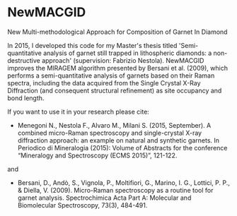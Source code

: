 # NewMACGID
New Multi-methodological Approach for Composition of Garnet In Diamond

In 2015, I developed this code for my Master's thesis titled 'Semi-quantitative analysis of garnet still trapped in lithospheric diamonds: a non-destructive approach' (supervision: Fabrizio Nestola).
NewMACGID improves  the MIRAGEM algorithm presented by Bersani et al. (2009), which performs a semi-quantitative analysis of garnets based on their Raman spectra, including  the data acquired from the Single Crystal X-Ray Diffraction (and  consequent structural refinement) as site occupancy and bond length.

If you want to use it in your research please cite:

- Menegoni N., Nestola F., Alvaro M., Milani S. (2015, September). A combined micro-Raman spectroscopy and single-crystal X-ray diffraction approach: an example on natural and synthetic garnets. In Periodico di Mineralogia (2015): Volume of Abstracts for the conference “Mineralogy and Spectroscopy (ECMS 2015)”, 121-122.

and

- Bersani, D., Andò, S., Vignola, P., Moltifiori, G., Marino, I. G., Lottici, P. P., & Diella, V. (2009). Micro-Raman spectroscopy as a routine tool for garnet analysis. Spectrochimica Acta Part A: Molecular and Biomolecular Spectroscopy, 73(3), 484-491.
